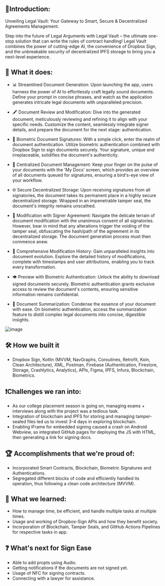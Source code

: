 ## 🥁Introduction:

Unveiling Legal Vault: Your Gateway to Smart, Secure & Decentralized Agreements Management. 

Step into the future of Legal Arguments with Legal Vault – the ultimate one-stop solution that can write the rules of contract handling! Legal Vault combines the power of cutting-edge AI, the convenience of Dropbox Sign, and the unbreakable security of decentralized IPFS storage to bring you a next-level experience.
  
## 💬 What it does:

- 📊 Streamlined Document Generation: Upon launching the app, users harness the power of AI to effortlessly craft legally sound documents. Define your prompt in concise phrases, and watch as the application generates intricate legal documents with unparalleled precision.

- 🖋️ Document Review and Modification: Dive into the generated document, meticulously reviewing and refining it to align with your specific needs. Customize the content, seamlessly integrate signer details, and prepare the document for the next stage: authentication.

- 🔏 Biometric Document Signatures: With a simple click, enter the realm of document authentication. Utilize biometric authentication combined with Dropbox Sign to sign documents securely. Your signature, unique and irreplaceable, solidifies the document's authenticity.

- 📑 Centralized Document Management: Keep your finger on the pulse of your documents with the 'My Docs' screen, which provides an overview of all documents queued for signatures, ensuring a bird's-eye view of your workflow.

- 🌐 Secure Decentralized Storage: Upon receiving signatures from all signatories, the document takes its permanent place in a highly secure decentralized storage. Wrapped in an impenetrable tamper seal, the document's integrity remains unscathed.

- 🔀 Modification with Signer Agreement: Navigate the delicate terrain of document modification with the unanimous consent of all signatories. However, bear in mind that any alterations trigger the voiding of the tamper seal, obfuscating the hash/path of the agreement in its decentralized storage. The document generation process must then commence anew.

- 📅 Comprehensive Modification History: Gain unparalleled insights into document evolution. Explore the detailed history of modifications, complete with timestamps and user attributions, enabling you to track every transformation.

- 👁️ Preview with Biometric Authentication: Unlock the ability to download signed documents securely. Biometric authentication grants exclusive access to review the document's contents, ensuring sensitive information remains confidential.

- 📃 Document Summarization: Condense the essence of your document with ease. On biometric authentication, access the summarization feature to distill complex legal documents into concise, digestible insights.
  
![image](https://github.com/aniketk13/LegalVault/assets/73310532/c1167b74-b156-401c-ab16-375fb3014df5)

## 🛠 How we built it

- Dropbox Sign, Kotlin (MVVM, NavGraphs, Coroutines, Retrofit, Koin, Clean Architecture), XML, Postman, Firebase (Authentication, Firestore, Storage, Crashlytics, Analytics), APIs, Figma, IPFS, Infura, Blockchain, Biometrics.

## ❗Challenges we ran into:

- As our college placement season is going on, managing exams + interviews along with the project was a tedious task.
- Integration of blockchain and IPFS for storing and managing tamper-sealed files led us to invest 3-4 days in exploring blockchain.
- Enabling IFrame for embedded signing caused a crash on Android Webview, so integrated GitHub pages for deploying the JS with HTML, then generating a link for signing docs.

## 🏆 Accomplishments that we're proud of:
- Incorporated Smart Contracts, Blockchain, Biometric Signatures and Authentications.
- Segregated different blocks of code and efficiently handled its operation, thus following a clean code architecture (MVVM).

## 📙 What we learned:
- How to manage time, be efficient, and handle multiple tasks at multiple times.
- Usage and working of Dropbox-Sign APIs and how they benefit society.
- Incorporation of Blockchain, Tamper Seals, and GitHub Actions Pipelines for respective tasks in app.

## ❓ What's next for Sign Ease
- Able to add propts using Audio.
- Getting notifications if the documents are not signed yet.
- Usage of NFC for signing contracts.
- Connecting with a lawyer for assistance.
   

